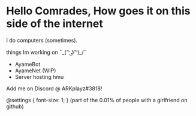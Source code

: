 # Hello Comrades, How goes it on this side of the internet
I do computers (sometimes).

things Im working on ¯\_( ͡ᵔ ͜ʖ ͡ᵔ)_/¯
- AyameBot
- AyameNet (WIP)
- Server hosting hmu

Add me on Discord @ ARKplayz#3818!

@settings {
  font-size: 1;
}
(part of the 0.01% of people with a girlfriend on github)
